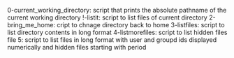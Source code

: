 0-current_working_directory: script that prints the absolute pathname of the current working directory
!-listit: script to list files of current directory
2-bring_me_home: cript to chnage directory back to home
3-listfiles: script to list directory contents in long format
4-listmorefiles: script to list hidden files
file 5: script to list files in long format with user and groupd ids displayed numerically and hidden files starting with period
